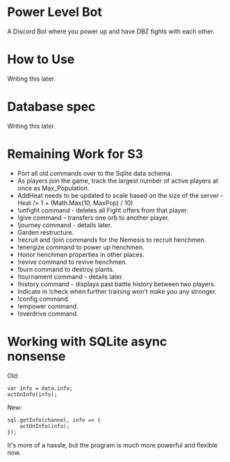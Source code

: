 # Power Level Bot
A Discord Bot where you power up and have DBZ fights with each other.

# How to Use
Writing this later.

# Database spec
Writing this later.

# Remaining Work for S3
- Port all old commands over to the Sqlite data schema.
- As players join the game, track the largest number of active players at once as Max_Population.
- AddHeat needs to be updated to scale based on the size of the server - Heat /= 1 + (Math.Max(10, MaxPop) / 10)
- !unfight command - deletes all Fight offers from that player.
- !give command - transfers one orb to another player.
- !journey command - details later.
- Garden restructure.
- !recruit and !join commands for the Nemesis to recruit henchmen.
- !energize command to power up henchmen.
- Honor henchmen properties in other places.
- !revive command to revive henchmen.
- !burn command to destroy plants.
- !tournament command - details later.
- !history command - displays past battle history between two players.
- Indicate in !check when further training won't make you any stronger.
- !config command.
- !empower command.
- !overdrive command.

# Working with SQLite async nonsense
Old:
```
var info = data.info;
actOnInfo(info);
```
New:
```
sql.getInfo(channel, info => {
    actOnInfo(info);
});
```
It's more of a hassle, but the program is much more powerful and flexible now.